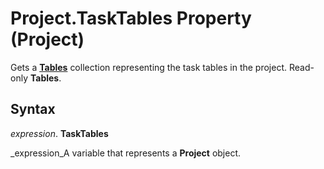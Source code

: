 
# Project.TaskTables Property (Project)

Gets a  **[Tables](f50f5d2d-a733-c5b0-16d8-e4ee98943321.md)** collection representing the task tables in the project. Read-only **Tables**.


## Syntax

 _expression_. **TaskTables**

 _expression_A variable that represents a  **Project** object.

